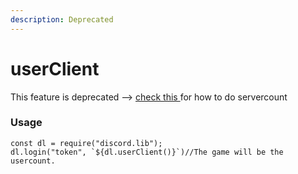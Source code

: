 ```yaml
---
description: Deprecated
---
```


# userClient

This feature is deprecated --&gt; [check this ](../interacting-with-discord.lib.client/bot-activities.md)for how to do servercount

### Usage

    const dl = require("discord.lib");
    dl.login("token", `${dl.userClient()}`)//The game will be the usercount.

